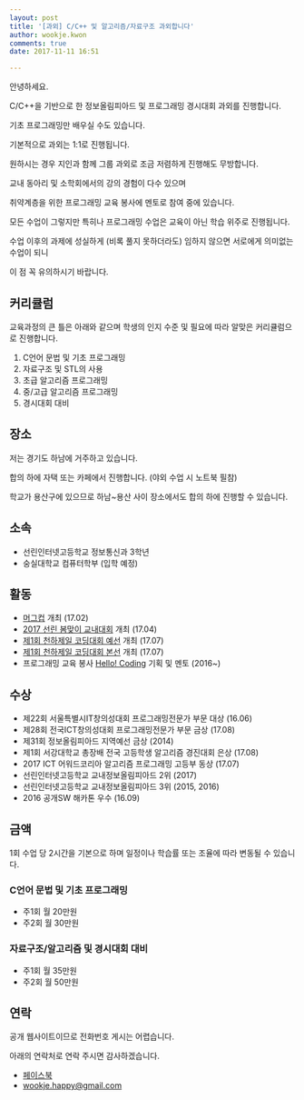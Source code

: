 ```yaml
---
layout: post
title: '[과외] C/C++ 및 알고리즘/자료구조 과외합니다'
author: wookje.kwon
comments: true
date: 2017-11-11 16:51

---
```


안녕하세요.

C/C++을 기반으로 한 정보올림피아드 및 프로그래밍 경시대회 과외를 진행합니다.

기초 프로그래밍만 배우실 수도 있습니다.

기본적으로 과외는 1:1로 진행됩니다.

원하시는 경우 지인과 함께 그룹 과외로 조금 저렴하게 진행해도 무방합니다.

교내 동아리 및 소학회에서의 강의 경험이 다수 있으며

취약계층을 위한 프로그래밍 교육 봉사에 멘토로 참여 중에 있습니다.

모든 수업이 그렇지만 특히나 프로그래밍 수업은 교육이 아닌 학습 위주로 진행됩니다.

수업 이후의 과제에 성실하게 (비록 풀지 못하더라도) 임하지 않으면 서로에게 의미없는 수업이 되니

이 점 꼭 유의하시기 바랍니다.

## 커리큘럼

교육과정의 큰 틀은 아래와 같으며 학생의 인지 수준 및 필요에 따라 알맞은 커리큘럼으로 진행합니다.

1. C언어 문법 및 기초 프로그래밍
2. 자료구조 및 STL의 사용
3. 초급 알고리즘 프로그래밍
4. 중/고급 알고리즘 프로그래밍
5. 경시대회 대비

## 장소

저는 경기도 하남에 거주하고 있습니다.

합의 하에 자택 또는 카페에서 진행합니다. (야외 수업 시 노트북 필참)

학교가 용산구에 있으므로 하남~용산 사이 장소에서도 합의 하에 진행할 수 있습니다.

## 소속

* 선린인터넷고등학교 정보통신과 3학년
* 숭실대학교 컴퓨터학부 (입학 예정)

## 활동

* [머그컵](https://www.acmicpc.net/contest/view/213) 개최 (17.02)
* [2017 선린 봄맞이 교내대회](https://www.acmicpc.net/contest/view/221) 개최 (17.04)
* [제1회 천하제일 코딩대회 예선](https://www.acmicpc.net/contest/view/241) 개최 (17.07)
* [제1회 천하제일 코딩대회 본선](https://www.acmicpc.net/contest/view/242) 개최 (17.07)
* 프로그래밍 교육 봉사 [Hello! Coding](http://hellocoding.io) 기획 및 멘토 (2016~)

## 수상

* 제22회 서울특별시IT창의성대회 프로그래밍전문가 부문 대상 (16.06)
* 제28회 전국ICT창의성대회 프로그래밍전문가 부문 금상 (17.08)
* 제31회 정보올림피아드 지역예선 금상 (2014)
* 제1회 서강대학교 총장배 전국 고등학생 알고리즘 경진대회 은상 (17.08)
* 2017 ICT 어워드코리아 알고리즘 프로그래밍 고등부 동상 (17.07)
* 선린인터넷고등학교 교내정보올림피아드 2위 (2017)
* 선린인터넷고등학교 교내정보올림피아드 3위 (2015, 2016)
* 2016 공개SW 해카톤 우수 (16.09)

## 금액

1회 수업 당 2시간을 기본으로 하며 일정이나 학습률 또는 조율에 따라 변동될 수 있습니다.

### C언어 문법 및 기초 프로그래밍

* 주1회 월 20만원
* 주2회 월 30만원

### 자료구조/알고리즘 및 경시대회 대비

* 주1회 월 35만원
* 주2회 월 50만원

## 연락

공개 웹사이트이므로 전화번호 게시는 어렵습니다.

아래의 연락처로 연락 주시면 감사하겠습니다.

* [페이스북](https://www.facebook.com/profile.php?id=100008317802738)
* [wookje.happy@gmail.com](wookje.happy@gmail.com)